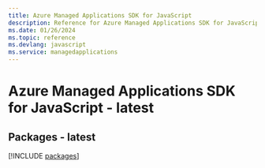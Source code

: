 ```yaml
---
title: Azure Managed Applications SDK for JavaScript
description: Reference for Azure Managed Applications SDK for JavaScript
ms.date: 01/26/2024
ms.topic: reference
ms.devlang: javascript
ms.service: managedapplications
---
```

# Azure Managed Applications SDK for JavaScript - latest
## Packages - latest
[!INCLUDE [packages](managed-applications-index.md)]